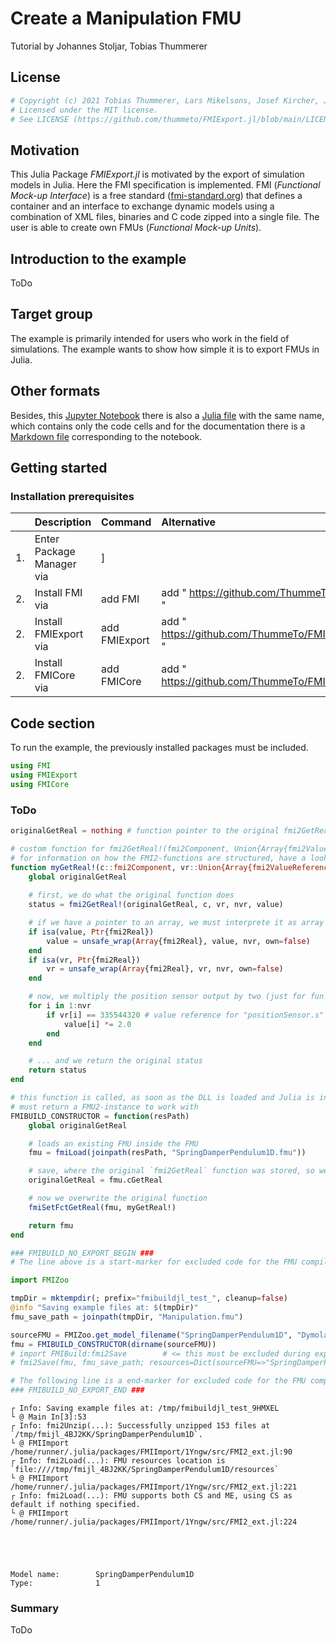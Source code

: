# Create a Manipulation FMU
Tutorial by Johannes Stoljar, Tobias Thummerer

## License


```julia
# Copyright (c) 2021 Tobias Thummerer, Lars Mikelsons, Josef Kircher, Johannes Stoljar
# Licensed under the MIT license.
# See LICENSE (https://github.com/thummeto/FMIExport.jl/blob/main/LICENSE) file in the project root for details.
```

## Motivation
This Julia Package *FMIExport.jl* is motivated by the export of simulation models in Julia. Here the FMI specification is implemented. FMI (*Functional Mock-up Interface*) is a free standard ([fmi-standard.org](http://fmi-standard.org/)) that defines a container and an interface to exchange dynamic models using a combination of XML files, binaries and C code zipped into a single file. The user is able to create own FMUs (*Functional Mock-up Units*).

## Introduction to the example
ToDo


## Target group
The example is primarily intended for users who work in the field of simulations. The example wants to show how simple it is to export FMUs in Julia.


## Other formats
Besides, this [Jupyter Notebook](https://github.com/thummeto/FMIExport.jl/blob/examples/examples/FMI2/BouncingBall/src/BouncingBall.ipynb) there is also a [Julia file](https://github.com/thummeto/FMIExport.jl/blob/examples/examples/FMI2/BouncingBall/src/BouncingBall.jl) with the same name, which contains only the code cells and for the documentation there is a [Markdown file](https://github.com/thummeto/FMI.jl/blob/examples/examples/FMI2/BouncingBall/src/BouncingBall.md) corresponding to the notebook.  


## Getting started

### Installation prerequisites
|     | Description                       | Command                   | Alternative                                    |   
|:----|:----------------------------------|:--------------------------|:-----------------------------------------------|
| 1.  | Enter Package Manager via         | ]                         |                                                |
| 2.  | Install FMI via                   | add FMI                   | add " https://github.com/ThummeTo/FMI.jl "     |
| 2.  | Install FMIExport via             | add FMIExport             | add " https://github.com/ThummeTo/FMIExport.jl " |
| 2.  | Install FMICore via               | add FMICore               | add " https://github.com/ThummeTo/FMICore.jl " |

## Code section

To run the example, the previously installed packages must be included. 


```julia
using FMI
using FMIExport
using FMICore
```

### ToDo


```julia
originalGetReal = nothing # function pointer to the original fmi2GetReal c-function

# custom function for fmi2GetReal!(fmi2Component, Union{Array{fmi2ValueReference}, Ptr{fmi2ValueReference}}, Csize_t, value::Union{Array{fmi2Real}, Ptr{fmi2Real}}::fmi2Status
# for information on how the FMI2-functions are structured, have a look inside FMICore.jl/src/FMI2_c.jl or the FMI2.0.3-specification on fmi-standard.org
function myGetReal!(c::fmi2Component, vr::Union{Array{fmi2ValueReference}, Ptr{fmi2ValueReference}}, nvr::Csize_t, value::Union{Array{fmi2Real}, Ptr{fmi2Real}})
    global originalGetReal
    
    # first, we do what the original function does
    status = fmi2GetReal!(originalGetReal, c, vr, nvr, value)

    # if we have a pointer to an array, we must interprete it as array to access elements
    if isa(value, Ptr{fmi2Real})
        value = unsafe_wrap(Array{fmi2Real}, value, nvr, own=false)
    end
    if isa(vr, Ptr{fmi2Real})
        vr = unsafe_wrap(Array{fmi2Real}, vr, nvr, own=false)
    end

    # now, we multiply the position sensor output by two (just for fun!)
    for i in 1:nvr 
        if vr[i] == 335544320 # value reference for "positionSensor.s"
            value[i] *= 2.0 
        end
    end 

    # ... and we return the original status
    return status
end

# this function is called, as soon as the DLL is loaded and Julia is initialized 
# must return a FMU2-instance to work with
FMIBUILD_CONSTRUCTOR = function(resPath)
    global originalGetReal

    # loads an existing FMU inside the FMU
    fmu = fmiLoad(joinpath(resPath, "SpringDamperPendulum1D.fmu"))

    # save, where the original `fmi2GetReal` function was stored, so we can access it in our new function
    originalGetReal = fmu.cGetReal

    # now we overwrite the original function
    fmiSetFctGetReal(fmu, myGetReal!)

    return fmu
end

### FMIBUILD_NO_EXPORT_BEGIN ###
# The line above is a start-marker for excluded code for the FMU compilation process!

import FMIZoo

tmpDir = mktempdir(; prefix="fmibuildjl_test_", cleanup=false) 
@info "Saving example files at: $(tmpDir)"
fmu_save_path = joinpath(tmpDir, "Manipulation.fmu")  

sourceFMU = FMIZoo.get_model_filename("SpringDamperPendulum1D", "Dymola", "2022x")
fmu = FMIBUILD_CONSTRUCTOR(dirname(sourceFMU))
# import FMIBuild:fmi2Save        # <= this must be excluded during export, because FMIBuild cannot execute itself (but it is able to build)
# fmi2Save(fmu, fmu_save_path; resources=Dict(sourceFMU=>"SpringDamperPendulum1D.fmu"))    # <= this must be excluded during export, because fmi2Save would start an infinte build loop with itself 

# The following line is a end-marker for excluded code for the FMU compilation process!
### FMIBUILD_NO_EXPORT_END ###

```

    ┌ Info: Saving example files at: /tmp/fmibuildjl_test_9HMXEL
    └ @ Main In[3]:53
    ┌ Info: fmi2Unzip(...): Successfully unzipped 153 files at `/tmp/fmijl_4BJ2KK/SpringDamperPendulum1D`.
    └ @ FMIImport /home/runner/.julia/packages/FMIImport/1Yngw/src/FMI2_ext.jl:90
    ┌ Info: fmi2Load(...): FMU resources location is `file:////tmp/fmijl_4BJ2KK/SpringDamperPendulum1D/resources`
    └ @ FMIImport /home/runner/.julia/packages/FMIImport/1Yngw/src/FMI2_ext.jl:221
    ┌ Info: fmi2Load(...): FMU supports both CS and ME, using CS as default if nothing specified.
    └ @ FMIImport /home/runner/.julia/packages/FMIImport/1Yngw/src/FMI2_ext.jl:224





    Model name:        SpringDamperPendulum1D
    Type:              1



### Summary

ToDo
